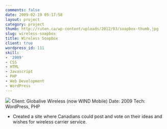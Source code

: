 ```yaml
---
comments: false
date: 2009-02-19 05:17:58
layout: project
category: project
thumb: http://ruten.ca/wp-content/uploads/2012/03/soapbox-thumb.jpg
slug: wireless-soapbox
title: Wireless Soapbox
client: true
wordpress_id: 111
skill:
- '2009'
- CSS
- HTML
- Javascript
- PHP
- Web Development
- WordPress
---
```


[![](http://ruten.ca/wp-content/uploads/2012/03/soapbox-full2.jpg)](http://ruten.ca/wp-content/uploads/2012/03/soapbox-full2.jpg)
Client: Globalive Wireless (now WIND Mobile)
Date: 2009
Tech: WordPress, PHP



	
  * Created a site where Canadians could post and vote on their ideas and wishes for wireless carrier service.


